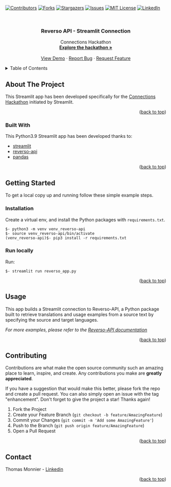 [![Contributors][contributors-shield]][contributors-url]
[![Forks][forks-shield]][forks-url]
[![Stargazers][stars-shield]][stars-url]
[![Issues][issues-shield]][issues-url]
[![MIT License][license-shield]][license-url]
[![LinkedIn][linkedin-shield]][linkedin-url]


<!-- PROJECT LOGO -->
<br />
<div align="center">

  <h3 align="center">Reverso API - Streamlit Connection</h3>

  <p align="center">
    Connections Hackathon
    <br />
    <a href="https://discuss.streamlit.io/t/connections-hackathon/47574"><strong>Explore the hackathon »</strong></a>
    <br />
    <br />
    <a href="https://reverso-api-conn.streamlit.app/">View Demo</a>
    ·
    <a href="https://github.com/MonnierThomas/reverso_api_streamlit_conn/issues">Report Bug</a>
    ·
    <a href="https://github.com/MonnierThomas/reverso_api_streamlit_conn/issues">Request Feature</a>
  </p>
</div>



<!-- TABLE OF CONTENTS -->
<details>
  <summary>Table of Contents</summary>
  <ol>
    <li>
      <a href="#about-the-project">About The Project</a>
      <ul>
        <li><a href="#built-with">Built With</a></li>
      </ul>
    </li>
    <li>
      <a href="#getting-started">Getting Started</a>
      <ul>
        <li><a href="#prerequisites">Prerequisites</a></li>
        <li><a href="#installation">Installation</a></li>
      </ul>
    </li>
    <li><a href="#usage">Usage</a></li>
    <li><a href="#contributing">Contributing</a></li>
    <li><a href="#contact">Contact</a></li>
  </ol>
</details>



<!-- ABOUT THE PROJECT -->
## About The Project

This Streamlit app has been developed specifically for the [Connections Hackathon](https://discuss.streamlit.io/t/connections-hackathon/47574) initiated by Streamlit.

<p align="right">(<a href="#readme-top">back to top</a>)</p>



### Built With

This Python3.9 Streamlit app has been developed thanks to:

- [streamlit](https://pypi.org/project/streamlit/)
- [reverso-api](https://pypi.org/project/Reverso-API/)
- [pandas](https://pypi.org/project/pandas/)

<p align="right">(<a href="#readme-top">back to top</a>)</p>



<!-- GETTING STARTED -->
## Getting Started

To get a local copy up and running follow these simple example steps.

### Installation

Create a virtual env, and install the Python packages with `requirements.txt`.

```
$- python3 -m venv venv_reverso-api
$- source venv_reverso-api/bin/activate
(venv_reverso-api)$- pip3 install -r requirements.txt
```

### Run locally

Run:
```
$- streamlit run reverso_app.py
```

<p align="right">(<a href="#readme-top">back to top</a>)</p>



<!-- USAGE EXAMPLES -->
## Usage

This app builds a Streamlit connection to Reverso-API, a Python package built to retrieve translations and usage examples from a source text by specifying the source and target languages.

_For more examples, please refer to the [Reverso-API documentation](https://pypi.org/project/Reverso-API/)_

<p align="right">(<a href="#readme-top">back to top</a>)</p>


<!-- CONTRIBUTING -->
## Contributing

Contributions are what make the open source community such an amazing place to learn, inspire, and create. Any contributions you make are **greatly appreciated**.

If you have a suggestion that would make this better, please fork the repo and create a pull request. You can also simply open an issue with the tag "enhancement".
Don't forget to give the project a star! Thanks again!

1. Fork the Project
2. Create your Feature Branch (`git checkout -b feature/AmazingFeature`)
3. Commit your Changes (`git commit -m 'Add some AmazingFeature'`)
4. Push to the Branch (`git push origin feature/AmazingFeature`)
5. Open a Pull Request

<p align="right">(<a href="#readme-top">back to top</a>)</p>


<!-- CONTACT -->
## Contact

Thomas Monnier - [Linkedin](https://www.linkedin.com/in/thomas-monnier-psl/)

<p align="right">(<a href="#readme-top">back to top</a>)</p>



<!-- MARKDOWN LINKS & IMAGES -->
<!-- https://www.markdownguide.org/basic-syntax/#reference-style-links -->
[contributors-shield]: https://img.shields.io/github/contributors/MonnierThomas/reverso_api_streamlit_conn.svg?style=for-the-badge
[contributors-url]: https://github.com/MonnierThomas/reverso_api_streamlit_conn/graphs/contributors
[forks-shield]: https://img.shields.io/github/forks/MonnierThomas/reverso_api_streamlit_conn.svg?style=for-the-badge
[forks-url]: https://github.com/MonnierThomas/reverso_api_streamlit_conn/network/members
[stars-shield]: https://img.shields.io/github/stars/MonnierThomas/reverso_api_streamlit_conn.svg?style=for-the-badge
[stars-url]: https://github.com/MonnierThomas/reverso_api_streamlit_conn/stargazers
[issues-shield]: https://img.shields.io/github/issues/MonnierThomas/reverso_api_streamlit_conn.svg?style=for-the-badge
[issues-url]: https://github.com/MonnierThomas/reverso_api_streamlit_conn/issues
[license-shield]: https://img.shields.io/github/license/MonnierThomas/reverso_api_streamlit_conn.svg?style=for-the-badge
[license-url]: https://github.com/MonnierThomas/reverso_api_streamlit_conn/blob/main/LICENSE.txt
[linkedin-shield]: https://img.shields.io/badge/-LinkedIn-black.svg?style=for-the-badge&logo=linkedin&colorB=555
[linkedin-url]: https://www.linkedin.com/in/thomas-monnier-psl

